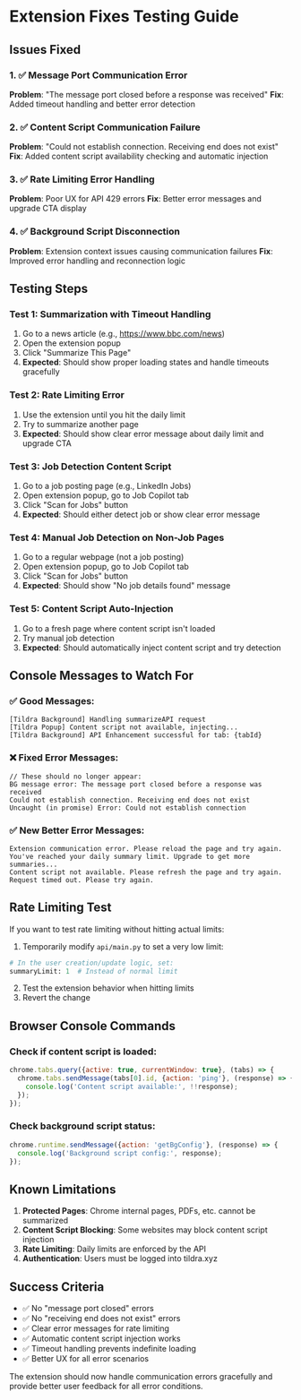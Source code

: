 # Extension Fixes Testing Guide

## Issues Fixed

### 1. ✅ Message Port Communication Error
**Problem**: "The message port closed before a response was received"
**Fix**: Added timeout handling and better error detection

### 2. ✅ Content Script Communication Failure  
**Problem**: "Could not establish connection. Receiving end does not exist"
**Fix**: Added content script availability checking and automatic injection

### 3. ✅ Rate Limiting Error Handling
**Problem**: Poor UX for API 429 errors
**Fix**: Better error messages and upgrade CTA display

### 4. ✅ Background Script Disconnection
**Problem**: Extension context issues causing communication failures
**Fix**: Improved error handling and reconnection logic

## Testing Steps

### Test 1: Summarization with Timeout Handling
1. Go to a news article (e.g., https://www.bbc.com/news)
2. Open the extension popup
3. Click "Summarize This Page"
4. **Expected**: Should show proper loading states and handle timeouts gracefully

### Test 2: Rate Limiting Error
1. Use the extension until you hit the daily limit
2. Try to summarize another page
3. **Expected**: Should show clear error message about daily limit and upgrade CTA

### Test 3: Job Detection Content Script
1. Go to a job posting page (e.g., LinkedIn Jobs)
2. Open extension popup, go to Job Copilot tab
3. Click "Scan for Jobs" button
4. **Expected**: Should either detect job or show clear error message

### Test 4: Manual Job Detection on Non-Job Pages
1. Go to a regular webpage (not a job posting)
2. Open extension popup, go to Job Copilot tab  
3. Click "Scan for Jobs" button
4. **Expected**: Should show "No job details found" message

### Test 5: Content Script Auto-Injection
1. Go to a fresh page where content script isn't loaded
2. Try manual job detection
3. **Expected**: Should automatically inject content script and try detection

## Console Messages to Watch For

### ✅ Good Messages:
```
[Tildra Background] Handling summarizeAPI request
[Tildra Popup] Content script not available, injecting...
[Tildra Background] API Enhancement successful for tab: {tabId}
```

### ❌ Fixed Error Messages:
```
// These should no longer appear:
BG message error: The message port closed before a response was received
Could not establish connection. Receiving end does not exist
Uncaught (in promise) Error: Could not establish connection
```

### ✅ New Better Error Messages:
```
Extension communication error. Please reload the page and try again.
You've reached your daily summary limit. Upgrade to get more summaries...
Content script not available. Please refresh the page and try again.
Request timed out. Please try again.
```

## Rate Limiting Test

If you want to test rate limiting without hitting actual limits:

1. Temporarily modify `api/main.py` to set a very low limit:
```python
# In the user creation/update logic, set:
summaryLimit: 1  # Instead of normal limit
```

2. Test the extension behavior when hitting limits
3. Revert the change

## Browser Console Commands

### Check if content script is loaded:
```javascript
chrome.tabs.query({active: true, currentWindow: true}, (tabs) => {
  chrome.tabs.sendMessage(tabs[0].id, {action: 'ping'}, (response) => {
    console.log('Content script available:', !!response);
  });
});
```

### Check background script status:
```javascript
chrome.runtime.sendMessage({action: 'getBgConfig'}, (response) => {
  console.log('Background script config:', response);
});
```

## Known Limitations

1. **Protected Pages**: Chrome internal pages, PDFs, etc. cannot be summarized
2. **Content Script Blocking**: Some websites may block content script injection
3. **Rate Limiting**: Daily limits are enforced by the API
4. **Authentication**: Users must be logged into tildra.xyz

## Success Criteria

- ✅ No "message port closed" errors
- ✅ No "receiving end does not exist" errors  
- ✅ Clear error messages for rate limiting
- ✅ Automatic content script injection works
- ✅ Timeout handling prevents indefinite loading
- ✅ Better UX for all error scenarios

The extension should now handle communication errors gracefully and provide better user feedback for all error conditions. 